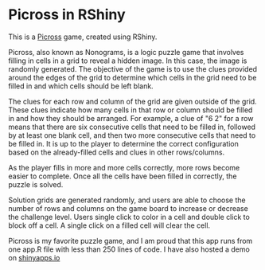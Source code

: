 # Picross in RShiny

This is a [Picross](https://en.wikipedia.org/wiki/Nonogram) game, created using RShiny.

Picross, also known as Nonograms, is a logic puzzle game that involves filling in cells in a grid to reveal a hidden image. In this case, the image is randomly generated. The objective of the game is to use the clues provided around the edges of the grid to determine which cells in the grid need to be filled in and which cells should be left blank.

The clues for each row and column of the grid are given outside of the grid. These clues indicate how many cells in that row or column should be filled in and how they should be arranged. For example, a clue of "6 2" for a row means that there are six consecutive cells that need to be filled in, followed by at least one blank cell, and then two more consecutive cells that need to be filled in. It is up to the player to determine the correct configuration based on the already-filled cells and clues in other rows/columns.

As the player fills in more and more cells correctly, more rows become easier to complete. Once all the cells have been filled in correctly, the puzzle is solved.

Solution grids are generated randomly, and users are able to choose the number of rows and columns on the game board to increase or decrease the challenge level. Users single click to color in a cell and double click to block off a cell. A single click on a filled cell will clear the cell.

Picross is my favorite puzzle game, and I am proud that this app runs from one app.R file with less than 250 lines of code. I have also hosted a demo on [shinyapps.io](https://hannahwaddel.shinyapps.io/rshiny-picross/)
